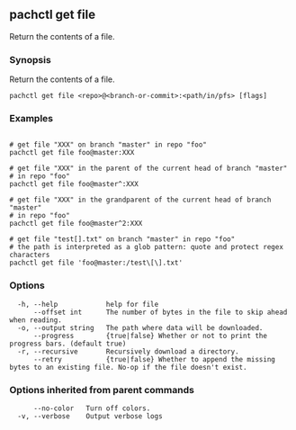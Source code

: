 ## pachctl get file

Return the contents of a file.

### Synopsis

Return the contents of a file.

```
pachctl get file <repo>@<branch-or-commit>:<path/in/pfs> [flags]
```

### Examples

```

# get file "XXX" on branch "master" in repo "foo"
pachctl get file foo@master:XXX

# get file "XXX" in the parent of the current head of branch "master"
# in repo "foo"
pachctl get file foo@master^:XXX

# get file "XXX" in the grandparent of the current head of branch "master"
# in repo "foo"
pachctl get file foo@master^2:XXX

# get file "test[].txt" on branch "master" in repo "foo"
# the path is interpreted as a glob pattern: quote and protect regex characters
pachctl get file 'foo@master:/test\[\].txt'
```

### Options

```
  -h, --help            help for file
      --offset int      The number of bytes in the file to skip ahead when reading.
  -o, --output string   The path where data will be downloaded.
      --progress        {true|false} Whether or not to print the progress bars. (default true)
  -r, --recursive       Recursively download a directory.
      --retry           {true|false} Whether to append the missing bytes to an existing file. No-op if the file doesn't exist.
```

### Options inherited from parent commands

```
      --no-color   Turn off colors.
  -v, --verbose    Output verbose logs
```

